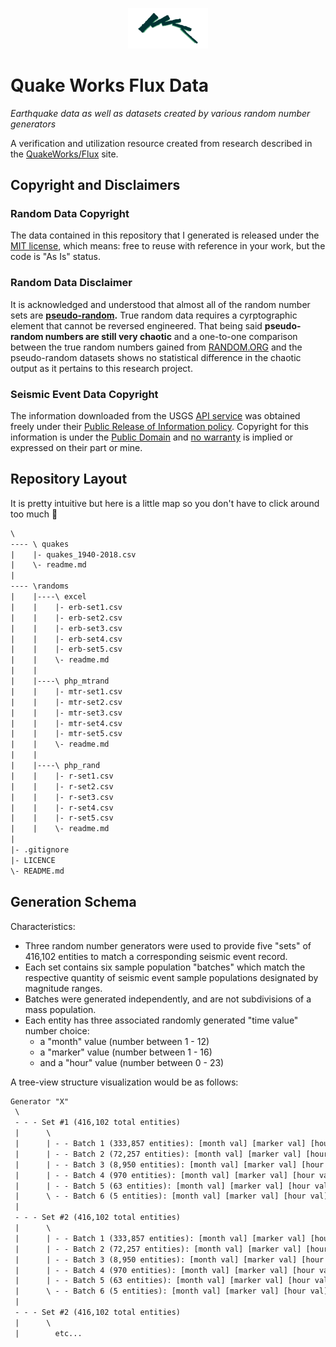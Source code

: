 <p align="center">
<img src="logo.png" style="width: 128px;">
</p>

# Quake Works Flux Data

_Earthquake data as well as datasets created by various random number generators_

A verification and utilization resource created from research described in the [QuakeWorks/Flux](https://flux.quake.works) site.

## Copyright and Disclaimers

### Random Data Copyright

The data contained in this repository that I generated is released under the [MIT license](LICENSE), which means: free to reuse with reference in your work, but the code is "As Is" status.

### Random Data Disclaimer

It is acknowledged and understood that almost all of the random number sets are **[pseudo-random](https://www.random.org/randomness/).** True random data requires a cyrptographic element that cannot be reversed engineered. That being said **pseudo-random numbers are still very chaotic** and a one-to-one comparison between the true random numbers gained from [RANDOM.ORG](https://www.random.org) and the pseudo-random datasets shows no statistical difference in the chaotic output as it pertains to this research project.

### Seismic Event Data Copyright

The information downloaded from the USGS [API service](https://earthquake.usgs.gov/fdsnws/event/1/) was obtained freely under their [Public Release of Information policy](https://www.usgs.gov/information-policies-and-instructions/public-release-information). Copyright for this information is under the [Public Domain](https://www.usgs.gov/information-policies-and-instructions/copyrights-and-credits) and [no warranty](https://www.doi.gov/disclaimer) is implied or expressed on their part or mine.

## Repository Layout

It is pretty intuitive but here is a little map so you don't have to click around too much :100:

```txt
\
---- \ quakes
|    |- quakes_1940-2018.csv
|    \- readme.md
|
---- \randoms
|    |----\ excel
|    |    |- erb-set1.csv
|    |    |- erb-set2.csv
|    |    |- erb-set3.csv
|    |    |- erb-set4.csv
|    |    |- erb-set5.csv
|    |    \- readme.md
|    |  
|    |----\ php_mtrand
|    |    |- mtr-set1.csv
|    |    |- mtr-set2.csv
|    |    |- mtr-set3.csv
|    |    |- mtr-set4.csv
|    |    |- mtr-set5.csv
|    |    \- readme.md
|    |  
|    |----\ php_rand
|    |    |- r-set1.csv
|    |    |- r-set2.csv
|    |    |- r-set3.csv
|    |    |- r-set4.csv
|    |    |- r-set5.csv
|    |    \- readme.md
|
|- .gitignore
|- LICENCE
\- README.md
```

## Generation Schema

Characteristics:

- Three random number generators were used to provide five "sets" of 416,102 entities to match a corresponding seismic event record.
- Each set contains six sample population "batches" which match the respective quantity of seismic event sample populations designated by magnitude ranges.
- Batches were generated independently, and are not subdivisions of a mass population.
- Each entity has three associated randomly generated "time value" number choice:
  + a "month" value (number between 1 - 12)
  + a "marker" value (number between 1 - 16)
  + and a "hour" value (number between 0 - 23)

A tree-view structure visualization would be as follows:

```txt
Generator "X"
 \
 - - - Set #1 (416,102 total entities)
 |      \
 |      | - - Batch 1 (333,857 entities): [month val] [marker val] [hour val]
 |      | - - Batch 2 (72,257 entities): [month val] [marker val] [hour val]
 |      | - - Batch 3 (8,950 entities): [month val] [marker val] [hour val]
 |      | - - Batch 4 (970 entities): [month val] [marker val] [hour val]
 |      | - - Batch 5 (63 entities): [month val] [marker val] [hour val]
 |      \ - - Batch 6 (5 entities): [month val] [marker val] [hour val]
 |      
 - - - Set #2 (416,102 total entities)
 |      \
 |      | - - Batch 1 (333,857 entities): [month val] [marker val] [hour val]
 |      | - - Batch 2 (72,257 entities): [month val] [marker val] [hour val]
 |      | - - Batch 3 (8,950 entities): [month val] [marker val] [hour val]
 |      | - - Batch 4 (970 entities): [month val] [marker val] [hour val]
 |      | - - Batch 5 (63 entities): [month val] [marker val] [hour val]
 |      \ - - Batch 6 (5 entities): [month val] [marker val] [hour val]
 |
 - - - Set #2 (416,102 total entities)
 |      \
 |        etc...
```
